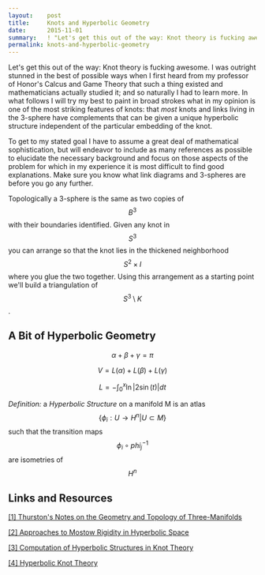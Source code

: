 ```yaml
---
layout:    post
title:     Knots and Hyperbolic Geometry
date:      2015-11-01
summary:   ! "Let's get this out of the way: Knot theory is fucking awesome. I was outright stunned in the best of possible ways when I first heard from my professor of Honor's Calcus and Game Theory that such a thing existed and mathematicians actually studied it; and so naturally I had to learn more. In what follows I will try my best to paint in broad strokes what in my opinion is one of the most striking features of knots: that <i>most</i> knots and links living in the 3-sphere have complements that can be given a unique hyperbolic structure independent of the particular embedding of the knot."
permalink: knots-and-hyperbolic-geometry
---
```


Let's get this out of the way: Knot theory is fucking awesome. I was outright stunned in the best of possible ways when I first heard from my professor of Honor's Calcus and Game Theory that such a thing existed and mathematicians actually studied it; and so naturally I had to learn more. In what follows I will try my best to paint in broad strokes what in my opinion is one of the most striking features of knots: that <i>most</i> knots and links living in the 3-sphere have complements that can be given a unique hyperbolic structure independent of the particular embedding of the knot.

To get to my stated goal I have to assume a great deal of mathematical sophistication, but will endeavor to include as many references as possible to elucidate the necessary background and focus on those aspects of the problem for which in my experience it is most difficult to find good explanations. Make sure you know what link diagrams and 3-spheres are before you go any further.

Topologically a 3-sphere is the same as two copies of $$B^3$$ with their boundaries identified. Given any knot in $$S^3$$ you can arrange so that the knot lies in the thickened neighborhood $$S^2 \times I$$ where you glue the two together. Using this arrangement as a starting point we'll build a triangulation of $$S^3 \setminus K$$.



## A Bit of Hyperbolic Geometry


$$\alpha + \beta + \gamma = \pi$$

$$V = L(\alpha) + L(\beta) + L(\gamma)$$

$$L = - \int_0^x\ln\vert 2\sin(t) \vert dt$$


<i>Definition:</i> a <i>Hyperbolic Structure</i> on a manifold M is an atlas $$\{\phi_i:U \rightarrow H^n \vert U \subset M\}$$ such that the transition maps $$\phi_i \circ phi_j^{-1}$$ are isometries of $$H^n$$


## Links and Resources

[[1] Thurston's Notes on the Geometry and Topology of Three-Manifolds](https://www.math.unl.edu/~mbrittenham2/classwk/990s08/public/thurston.notes.pdf/)

[[2] Approaches to Mostow Rigidity in Hyperbolic Space](http://wiki.epfl.ch/grtr/documents/lucker2010.pdf)

[[3] Computation of Hyperbolic Structures in Knot Theory](http://arxiv.org/pdf/math/0309407v1.pdf)

[[4] Hyperbolic Knot Theory](https://www.math.byu.edu/~jpurcell/papers/hyp-knot-theory.pdf)
